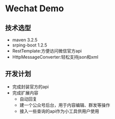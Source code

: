 # Wechat Demo
## 技术选型
* maven 3.2.5
* srping-boot 1.2.5
 * RestTemplate:方便访问微信官方api
 * HttpMessageConverter:轻松支持json和xml
## 开发计划
* 完成封装官方的api
* 完成扩展内容
    * 自动回复 
	* 建一个公众号后台，用于内容编辑、群发等操作
	* 接入一些查询的api作为小工具供用户使用   
